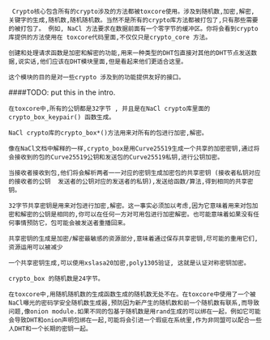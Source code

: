 	 Crypto核心包含所有的crypto涉及的方法都被toxcore使用。涉及到随机数,加密,解密, 关键字的生成,随机数,随机随机数。当然不是所有的crypto库方法都被打包了,只有那些需要的被打包了。 例如, NaCl 方法要求在数据前面有一个零字节的缓冲区。你将会看到crypto库提供的方法使用在 toxcore代码里面,不仅仅只是crypto_core 方法。

	创建和处理请求函数是加密和解密的功能,用来一种类型的DHT包直接对其他的DHT节点发送数据,说实话,他们应该在DHT模块里面,但是看起来他们更适合这里。
	
	这个模块的目的是对一些crypto 涉及到的功能提供友好的接口。

####TODO: put this in the intro.

	在toxcore中,所有的公钥都是32字节 , 并且是在NaCl crypto库里面的crypto_box_keypair() 函数生成。

	NaCl crypto库的crypto_box*()方法用来对所有的包进行加密,解密。

	像在NaCl文档中解释的一样,crypto_box是用Curve25519生成一个共享的加密密钥,通过将会接收到的包的Curve25519公钥和发送包的Curve25519私钥,进行公钥加密。

	当接收者接收到包,他们将会解析两者一一对应的密钥生成加密包的共享密钥 (接收者私钥对应的接收者的公钥  发送者的公钥对应的发送者的私钥),发送给函数/算法,得到相同的共享密钥。

	32字节共享密钥是用来对包进行加密,解密。这一事实必须加以考虑,因为它意味着用来对包加密和解密的公钥是相同的,你可以在任何一方对可用包进行加密解密。也可能意味着如果没有任何事情预防它，包可能会被发送者重播回来。

	共享密钥的生成是加密/解密最敏感的资源部分,意味着通过保存共享密钥,尽可能的重用它们, 资源运用可以被减少  

	一个共享密钥生成,可以使用xslasa20加密,poly1305验证, 这就是认证对称密钥加密。
	
	crypto_box 的随机数是24字节。

	在toxcore中,用随机随机数的生成函数生成的随机数无处不在。在toxcore中使用了一个被NaCl曝光的密码学安全随机数生成器,预防因为新产生的随机数和前一个随机数有联系,而导致问题,像onion module.如果不同的包基于随机数是用rand生成的可以绑在一起，例如它可能会导致DHT和onion声明包绑在一起,可能将会引进一个瑕疵在系统里,作为非同盟可以配合一些人DHT和一个长期的密钥一起。


